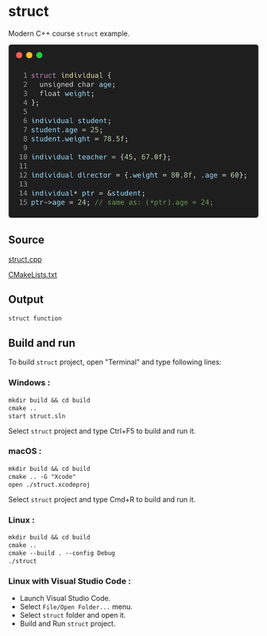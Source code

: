 # struct

Modern C++ course `struct` example.

![struct](../../../../docs/pictures/language_basics/struct.png)

## Source

[struct.cpp](struct.cpp)

[CMakeLists.txt](CMakeLists.txt)

## Output

```
struct function
```

## Build and run

To build `struct` project, open "Terminal" and type following lines:

### Windows :

``` shell
mkdir build && cd build
cmake .. 
start struct.sln
```

Select `struct` project and type Ctrl+F5 to build and run it.

### macOS :

``` shell
mkdir build && cd build
cmake .. -G "Xcode"
open ./struct.xcodeproj
```

Select `struct` project and type Cmd+R to build and run it.

### Linux :

``` shell
mkdir build && cd build
cmake .. 
cmake --build . --config Debug
./struct
```

### Linux with Visual Studio Code :

* Launch Visual Studio Code.
* Select `File/Open Folder...` menu.
* Select `struct` folder and open it.
* Build and Run `struct` project.
